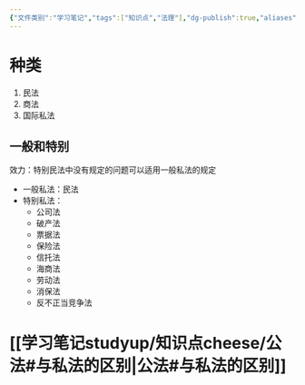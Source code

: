 ```yaml
---
{"文件类别":"学习笔记","tags":["知识点","法理"],"dg-publish":true,"aliases":[],"permalink":"/学习笔记studyup/知识点cheese/私法/","dgPassFrontmatter":true,"created":"2024-10-25T14:15:45.041+08:00","updated":"2024-10-25T14:25:13.828+08:00"}
---
```


# 种类
1. 民法
2. 商法
3. 国际私法
## 一般和特别
效力：特别民法中没有规定的问题可以适用一般私法的规定
- 一般私法：民法
- 特别私法：
	- 公司法
	- 破产法
	- 票据法
	- 保险法
	- 信托法
	- 海商法
	- 劳动法
	- 消保法
	- 反不正当竞争法
# [[学习笔记studyup/知识点cheese/公法#与私法的区别\|公法#与私法的区别]]